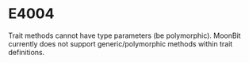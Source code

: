# E4004

Trait methods cannot have type parameters (be polymorphic). MoonBit currently does not support generic/polymorphic methods within trait definitions.
